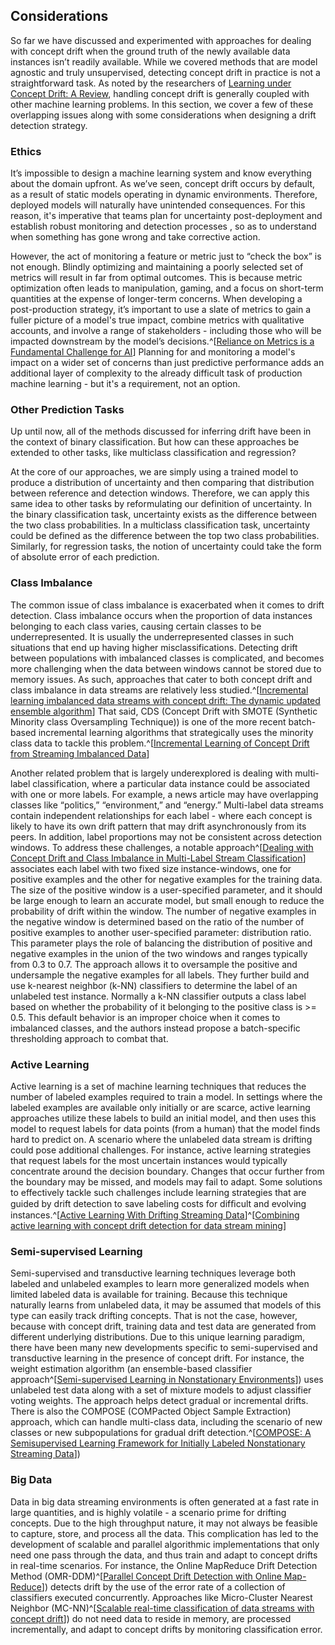 ## Considerations

So far we have discussed and experimented with approaches for dealing with concept drift when the ground truth of the newly available data instances isn’t readily available. While we covered methods that are model agnostic and truly unsupervised, detecting concept drift in practice is not a straightforward task. As noted by the researchers of [Learning under Concept Drift: A Review](https://arxiv.org/pdf/2004.05785.pdf), handling concept drift is generally coupled with other machine learning problems. In this section, we cover a few of these overlapping issues along with some considerations when designing a drift detection strategy.

### Ethics

It’s impossible to design a machine learning system and know everything about the domain upfront. As we’ve seen, concept drift occurs by default, as a result of static models operating in dynamic environments. Therefore, deployed models will naturally have unintended consequences. For this reason, it's imperative that teams plan for uncertainty post-deployment and establish robust monitoring and detection processes , so as to understand when something has gone wrong and take corrective action.

However, the act of monitoring a feature or metric just to “check the box” is not enough. Blindly optimizing and maintaining a poorly selected set of metrics will result in far from optimal outcomes. This is because metric optimization often leads to manipulation, gaming, and a focus on short-term quantities at the expense of longer-term concerns. When developing a post-production strategy, it’s important to use a slate of metrics to gain a fuller picture of a model's true impact, combine metrics with qualitative accounts, and involve a range of stakeholders - including those who will be impacted downstream by the model’s decisions.^[[Reliance on Metrics is a Fundamental Challenge for AI](https://arxiv.org/pdf/2002.08512.pdf)] Planning for and monitoring a model's impact on a wider set of concerns than just predictive performance adds an additional layer of complexity to the already difficult task of production machine learning - but it's a requirement, not an option.

### Other Prediction Tasks

Up until now, all of the methods discussed for inferring drift have been in the context of binary classification. But how can these approaches be extended to other tasks, like multiclass classification and regression? 

At the core of our approaches, we are simply using a trained model to produce a distribution of uncertainty and then comparing that distribution between reference and detection windows. Therefore, we can apply this same idea to other tasks by reformulating our definition of uncertainty. In the binary classification task, uncertainty exists as the difference between the two class probabilities. In a multiclass classification task, uncertainty could be defined as the difference between the top two class probabilities. Similarly, for regression tasks, the notion of uncertainty could take the form of absolute error of each prediction.

### Class Imbalance

The common issue of class imbalance is exacerbated when it comes to drift detection. Class imbalance occurs when the proportion of data instances belonging to each class varies, causing certain classes to be underrepresented. It is usually the underrepresented classes in such situations that end up having higher misclassifications. Detecting drift between populations with imbalanced classes is complicated, and becomes more challenging when the data between windows cannot be stored due to memory issues. As such, approaches that cater to both concept drift and class imbalance in data streams are relatively less studied.^[[Incremental learning imbalanced data streams with concept drift: The dynamic updated ensemble algorithm](https://www.sciencedirect.com/science/article/abs/pii/S095070512030126X)] That said, CDS (Concept Drift with SMOTE (Synthetic Minority class Oversampling Technique)) is one of the more recent batch-based incremental learning algorithms that strategically uses the minority class data to tackle this problem.^[[Incremental Learning of Concept Drift from Streaming Imbalanced Data](https://ieeexplore.ieee.org/document/6235959)]

Another related problem that is largely underexplored is dealing with multi-label classification, where a particular data instance could be associated with one or more labels. For example, a news article may have overlapping classes like “politics,” “environment,” and “energy.” Multi-label data streams contain independent relationships for each label - where each concept is likely to have its own drift pattern that may drift asynchronously from its peers. In addition, label proportions may not be consistent across detection windows. To address these challenges, a notable approach^[[Dealing with Concept Drift and Class Imbalance in Multi-Label Stream Classification](https://www.ijcai.org/Proceedings/11/Papers/266.pdf)] associates each label with two fixed size instance-windows, one for positive examples and the other for negative examples for the training data. The size of the positive window is a user-specified parameter, and it should be large enough to learn an accurate model, but small enough to reduce the probability of drift within the window. The number of negative examples in the negative window is determined based on the ratio of the number of positive examples to another user-specified parameter: distribution ratio. This parameter plays the role of balancing the distribution of positive and negative examples in the union of the two windows and ranges typically from 0.3 to 0.7. The approach allows it to oversample the positive and undersample the negative examples for all labels. They further build and use k-nearest neighbor (k-NN) classifiers to determine the label of an unlabeled test instance. Normally a k-NN classifier outputs a class label based on whether the probability of it belonging to the positive class is >= 0.5. This default behavior is an improper choice when it comes to imbalanced classes, and the authors instead propose a batch-specific thresholding approach to combat that.

### Active Learning

Active learning is a set of machine learning techniques that reduces the number of labeled examples required to train a model. In settings where the labeled examples are available only initially or are scarce, active learning approaches utilize these labels to build an initial model, and then uses this model to request labels for data points (from a human) that the model finds hard to predict on. A scenario where the unlabeled data stream is drifting could pose additional challenges. For instance, active learning strategies that request labels for the most uncertain instances would typically concentrate around the decision boundary. Changes that occur further from the boundary may be missed, and models may fail to adapt. Some solutions to effectively tackle such challenges include learning strategies that are guided by drift detection to save labeling costs for difﬁcult and evolving instances.^[[Active Learning With Drifting Streaming Data](https://ieeexplore.ieee.org/document/6414645)]^[[Combining active learning with concept drift detection for data stream mining](https://www.researchgate.net/publication/330629277_Combining_active_learning_with_concept_drift_detection_for_data_stream_mining)]

### Semi-supervised Learning

Semi-supervised and transductive learning techniques leverage both labeled and unlabeled examples to learn more generalized models when limited labeled data is available for training. Because this technique naturally learns from unlabeled data, it may be assumed that models of this type can easily track drifting concepts. That is not the case, however, because with concept drift, training data and test data are generated from different underlying distributions. Due to this unique learning paradigm, there have been many new developments specific to semi-supervised and transductive learning in the presence of concept drift. For instance, the weight estimation algorithm (an ensemble-based classifier approach^[[Semi-supervised Learning in Nonstationary Environments](http://users.rowan.edu/~polikar/RESEARCH/PUBLICATIONS/ijcnn11.pdf)]) uses unlabeled test data along with a set of mixture models to adjust classifier voting weights. The approach helps detect gradual or incremental drifts. There is also the COMPOSE (COMPacted Object Sample Extraction) approach, which can handle multi-class data, including the scenario of new classes or new subpopulations for gradual drift detection.^[[COMPOSE: A Semisupervised Learning Framework for Initially Labeled Nonstationary Streaming Data](https://www.researchgate.net/publication/260354243_COMPOSE_A_Semisupervised_Learning_Framework_for_Initially_Labeled_Nonstationary_Streaming_Data)])

### Big Data

Data in big data streaming environments is often generated at a fast rate in large quantities, and is highly volatile - a scenario prime for drifting concepts. Due to the high throughput nature, it may not always be feasible to capture, store, and process all the data. This complication has led to the development of scalable and parallel algorithmic implementations that only need one pass through the data, and thus train and adapt to concept drifts in real-time scenarios. For instance, the Online MapReduce Drift Detection Method (OMR-DDM)^[[Parallel Concept Drift Detection with Online Map-Reduce](https://ieeexplore.ieee.org/document/6406468)]) detects drift by the use of the error rate of a collection of classifiers executed concurrently. Approaches like Micro-Cluster Nearest Neighbor (MC-NN)^[[Scalable real-time classification of data streams with concept drift](https://www.sciencedirect.com/science/article/pii/S0167739X17304685)]) do not need data to reside in memory, are processed incrementally, and adapt to concept drifts by monitoring classification error.
